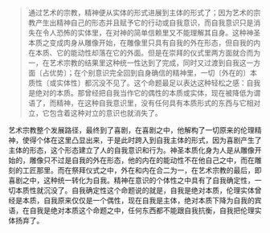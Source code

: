<blockquote>通过艺术的宗教，精神便从实体的形式进展到主体的形式了；因为艺术的宗教产生出精神自己的形态并且赋予它的行动或自我意识，而自我意识只是消失在令人恐怖的实体里，在对神的简单信赖里又不能理解其自身。这种神圣本质之变成肉身从雕像开始，在雕像里只具有自我的外在形态，但自我的内在本质、它的能动性却落在它的外面。但是在崇拜的仪式里两方面就合而为一，在艺术宗教的结果里这种统一性达到了完成，同时又过渡到自我这一方面〔占优势〕；在个别意识完全回到自身确信的精神里，一切〔外在的〕本质性〔或实体性〕都沉没不见了。这个命题最足以表达这种轻松之感：自我是绝对的本质。那曾经把自我当作它的偶性的本质或实体，现在被降低为谓语了，而精神，在这种自我意识里，没有任何具有本质形式的东西与它相对立，它包含着这种对立的意识也就消失了。</blockquote><p>艺术宗教整个发展路径，最终到了喜剧，在喜剧之中，他解构了一切原来的伦理精神，使得个体在这里凸显出来，于是此时跨入到自我主体的形式，因为喜剧产生了主体的形态，这个形态建立了人的自我意识和行为。神圣本质化身为人是从雕像开始的，雕像只不过是自我的外在形态，他的内在的能动性不在他自己之中，而在雕刻的工匠那里。而在祭拜仪式之中，外在和内在合二为一，在艺术宗教的最后，即喜剧之中，这种统一转化为自我。精神在意识的个体性之中具有了自我确定性，一切本质性就沉没了。自我确定性这个命题说的就是，自我是绝对本质，伦理实体曾经是本质，自我原来仅仅是一个偶性，现在自我是主体，绝对本质下降为自我的宾语，在自我是绝对本质这个命题之中，任何东西都不能跟自我抗衡，自我把伦理实体扬弃了。</p><p></p>
